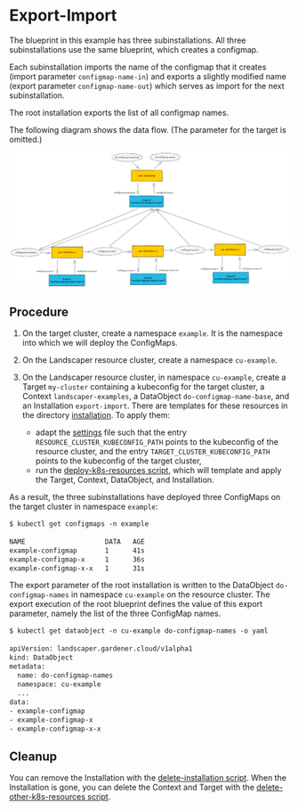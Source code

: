 # Export-Import

The blueprint in this example has three subinstallations.
All three subinstallations use the same blueprint, which creates a configmap.

Each subinstallation imports the name of the configmap that it creates (import parameter `configmap-name-in`)
and exports a slightly modified name (export parameter `configmap-name-out`) which serves as import for the next
subinstallation.

The root installation exports the list of all configmap names.

The following diagram shows the data flow. (The parameter for the target is omitted.)

![export-import-3](./images/export-import.png)


## Procedure

1. On the target cluster, create a namespace `example`. It is the namespace into which we will deploy the ConfigMaps.

2. On the Landscaper resource cluster, create a namespace `cu-example`.

3. On the Landscaper resource cluster, in namespace `cu-example`, create a Target `my-cluster` containing a
   kubeconfig for the target cluster, a Context `landscaper-examples`, a DataObject `do-configmap-name-base`, 
   and an Installation `export-import`. There are templates for these resources in the directory
   [installation](https://github.com/gardener/landscaper/tree/master/docs/guided-tour/subinstallations/export-import/installation).
   To apply them:
    - adapt the [settings](https://github.com/gardener/landscaper/tree/master/docs/guided-tour/subinstallations/export-import/commands/settings) file
      such that the entry `RESOURCE_CLUSTER_KUBECONFIG_PATH` points to the kubeconfig of the resource cluster,
      and the entry `TARGET_CLUSTER_KUBECONFIG_PATH` points to the kubeconfig of the target cluster,
    - run the [deploy-k8s-resources script](https://github.com/gardener/landscaper/tree/master/docs/guided-tour/subinstallations/export-import/commands/deploy-k8s-resources.sh),
      which will template and apply the Target, Context, DataObject, and Installation.


As a result, the three subinstallations have deployed three ConfigMaps on the target cluster in namespace `example`:

```shell
$ kubectl get configmaps -n example

NAME                    DATA   AGE
example-configmap       1      41s
example-configmap-x     1      36s
example-configmap-x-x   1      31s
```

The export parameter of the root installation is written to the DataObject `do-configmap-names` in namespace `cu-example`
on the resource cluster. The export execution of the root blueprint defines the value of this export parameter, namely 
the list of the three ConfigMap names.

```shell
$ kubectl get dataobject -n cu-example do-configmap-names -o yaml

apiVersion: landscaper.gardener.cloud/v1alpha1
kind: DataObject
metadata:
  name: do-configmap-names
  namespace: cu-example
  ...
data:
- example-configmap
- example-configmap-x
- example-configmap-x-x
```


## Cleanup

You can remove the Installation with the
[delete-installation script](https://github.com/gardener/landscaper/tree/master/docs/guided-tour/subinstallations/export-import/commands/delete-installation.sh).
When the Installation is gone, you can delete the Context and Target with the
[delete-other-k8s-resources script](https://github.com/gardener/landscaper/tree/master/docs/guided-tour/subinstallations/export-import/commands/delete-other-k8s-resources.sh).


